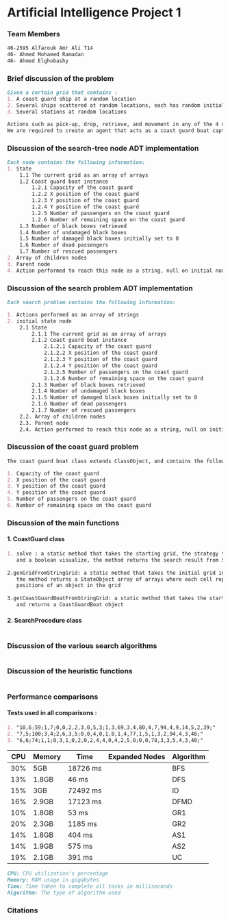 # Artificial Intelligence Project 1

### Team Members
```md
46-2595 Alfarouk Amr Ali T14
46- Ahmed Mohamed Ramadan
46- Ahmed Elghobashy
```
### Brief discussion of the problem
```md
Given a certain grid that contains :
1. A coast guard ship at a random location
2. Several ships scattered at random locations, each has random initial passenger numbers from 1 to 100
3. Several stations at random locations

Actions such as pick-up, drop, retrieve, and movement in any of the 4 directions.
We are required to create an agent that acts as a coast guard boat captain using several search procedures.
```

### Discussion of the search-tree node ADT implementation
```md
Each node contains the following information:
1. State
    1.1 The current grid as an array of arrays
    1.2 Coast guard boat instance
        1.2.1 Capacity of the coast guard
        1.2.2 X position of the coast guard
        1.2.3 Y position of the coast guard
        1.2.4 Y position of the coast guard
        1.2.5 Number of passengers on the coast guard
        1.2.6 Number of remaining space on the coast guard
    1.3 Number of black boxes retrieved
    1.4 Number of undamaged black boxes
    1.5 Number of damaged black boxes initially set to 0
    1.6 Number of dead passengers
    1.7 Number of rescued passengers
2. Array of children nodes
3. Parent node
4. Action performed to reach this node as a string, null on initial node
```

### Discussion of the search problem ADT implementation
```md
Each search problem contains the following information:

1. Actions performed as an array of strings
2. initial state node
    2.1 State
        2.1.1 The current grid as an array of arrays
        2.1.2 Coast guard boat instance
            2.1.2.1 Capacity of the coast guard
            2.1.2.2 X position of the coast guard
            2.1.2.3 Y position of the coast guard
            2.1.2.4 Y position of the coast guard
            2.1.2.5 Number of passengers on the coast guard
            2.1.2.6 Number of remaining space on the coast guard
        2.1.3 Number of black boxes retrieved
        2.1.4 Number of undamaged black boxes
        2.1.5 Number of damaged black boxes initially set to 0
        2.1.6 Number of dead passengers
        2.1.7 Number of rescued passengers
    2.2. Array of children nodes
    2.3. Parent node
    2.4. Action performed to reach this node as a string, null on initial node
```

### Discussion of the coast guard problem
```md
The coast guard boat class extends ClassObject, and contains the following information:

1. Capacity of the coast guard
2. X position of the coast guard
3. Y position of the coast guard
4. Y position of the coast guard
5. Number of passengers on the coast guard
6. Number of remaining space on the coast guard
```

### Discussion of the main functions
#### 1. CoastGuard class
```md
1. solve : a static method that takes the starting grid, the strategy to use,
   and a boolean visualize, the method returns the search result from SearchProcedure.search() method
   
2.genGridFromStringGrid: a static method that takes the initial grid in string format,
   the method returns a StateObject array of arrays where each cell represents the 
   positions of an object in the grid
   
3.getCoastGuardBoatFromStringGrid: a static method that takes the starting grid as an input,
   and returns a CoastGuardBoat object
```
#### 2. SearchProcedure class
```md

```

### Discussion of the various search algorithms
```md

```

### Discussion of the heuristic functions
```md

```

### Performance comparisons
#### Tests used in all comparisons :
```md
1. "10,6;59;1,7;0,0,2,2,3,0,5,3;1,3,69,3,4,80,4,7,94,4,9,14,5,2,39;"
2. "7,5;100;3,4;2,6,3,5;0,0,4,0,1,8,1,4,77,1,5,1,3,2,94,4,3,46;"
3. "6,6;74;1,1;0,3,1,0,2,0,2,4,4,0,4,2,5,0;0,0,78,3,3,5,4,3,40;"
```

| CPU | Memory | Time     | Expanded Nodes | Algorithm |
|-----|--------|----------|----------------|-----------|
| 30% | 5GB    | 18726 ms |                | BFS       |
| 13% | 1.8GB  | 46 ms    |                | DFS       |
| 15% | 3GB    | 72492 ms |                | ID        |
| 16% | 2.9GB  | 17123 ms |                | DFMD      |
| 10% | 1.8GB  | 53 ms    |                | GR1       |
| 20% | 2.3GB  | 1185 ms  |                | GR2       |
| 14% | 1.8GB  | 404 ms   |                | AS1       |
| 14% | 1.9GB  | 575 ms   |                | AS2       |
| 19% | 2.1GB  | 391 ms   |                | UC        |

```md
CPU: CPU utilization's percentage
Memory: RAM usage in gigabytes
Time: Time taken to complete all tasks in milliseconds
Algorithm: The type of algorithm used
```
### Citations
```md

```